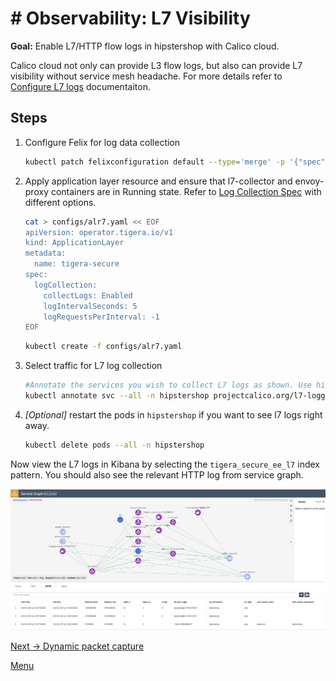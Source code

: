 # # Observability: L7 Visibility 

**Goal:** Enable L7/HTTP flow logs in hipstershop with Calico cloud.

Calico cloud not only can provide L3 flow logs, but also can provide L7 visibility without service mesh headache. 
For more details refer to [Configure L7 logs](https://docs.tigera.io/v3.11/visibility/elastic/l7/configure) documentaiton.

## Steps

1. Configure Felix for log data collection 

    ```bash
    kubectl patch felixconfiguration default --type='merge' -p '{"spec":{"policySyncPathPrefix":"/var/run/nodeagent"}}'
    ```

2. Apply application layer resource and ensure that l7-collector and envoy-proxy containers are in Running state. Refer to [Log Collection Spec](https://docs.tigera.io/v3.11/reference/installation/api#operator.tigera.io/v1.ApplicationLayer) with different options. 

   ```bash
   cat > configs/alr7.yaml << EOF
   apiVersion: operator.tigera.io/v1
   kind: ApplicationLayer
   metadata:
     name: tigera-secure
   spec:
     logCollection:
       collectLogs: Enabled
       logIntervalSeconds: 5
       logRequestsPerInterval: -1
   EOF
   ```

   ```bash
   kubectl create -f configs/alr7.yaml
   ```


6. Select traffic for L7 log collection

   ```bash
   #Annotate the services you wish to collect L7 logs as shown. Use hipstershop as example
   kubectl annotate svc --all -n hipstershop projectcalico.org/l7-logging=true
   ```
   
7. *[Optional]* restart the pods in `hipstershop` if you want to see l7 logs right away.    

    ```bash
    kubectl delete pods --all -n hipstershop
    ``` 

  Now view the L7 logs in Kibana by selecting the `tigera_secure_ee_l7` index pattern. You should also see the relevant HTTP log from service graph.    

   ![service graph HTTP log](../img/service-graph-l7.png)

   
   

[Next -> Dynamic packet capture](../modules/dynamic-packet-capture.md) 

[Menu](../README.md)

